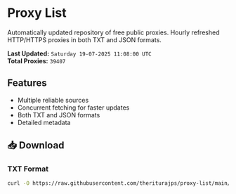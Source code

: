 # Proxy List

Automatically updated repository of free public proxies. Hourly refreshed HTTP/HTTPS proxies in both TXT and JSON formats.

**Last Updated:** `Saturday 19-07-2025 11:08:00 UTC`  
**Total Proxies:** `39407`

## Features
- Multiple reliable sources
- Concurrent fetching for faster updates
- Both TXT and JSON formats
- Detailed metadata

## 📥 Download

### TXT Format
```bash
curl -O https://raw.githubusercontent.com/theriturajps/proxy-list/main/proxies.txt